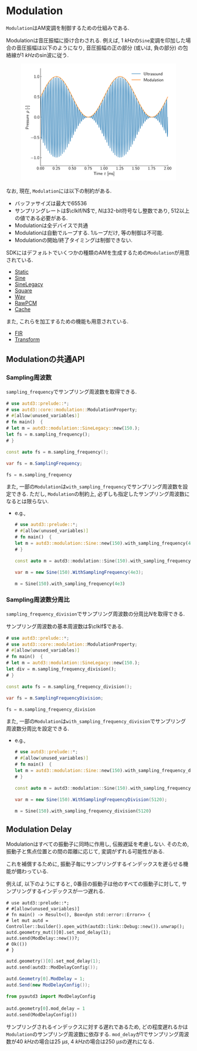 # Modulation

`Modulation`はAM変調を制御するための仕組みである.

Modulationは音圧振幅に掛け合わされる.
例えば, $\SI{1}{kHz}$の`Sine`変調を印加した場合の音圧振幅は以下のようになり, 音圧振幅の正の部分 (或いは, 負の部分) の包絡線が$\SI{1}{kHz}$のsin波に従う.

<figure>
  <img src="../fig/Users_Manual/sine_1k_mod.png"/>
</figure>

なお, 現在, `Modulation`には以下の制約がある.

* バッファサイズは最大で65536
* サンプリングレートは$\clklf/N$で, $N$は32-bit符号なし整数であり, $512$以上の値である必要がある.
* Modulationは全デバイスで共通
* Modulationは自動でループする. 1ループだけ, 等の制御は不可能.
* Modulationの開始/終了タイミングは制御できない.

SDKにはデフォルトでいくつかの種類のAMを生成するための`Modulation`が用意されている.

* [Static](./modulation/static.md)
* [Sine](./modulation/sine.md)
* [SineLegacy](./modulation/sine_legacy.md)
* [Square](./modulation/square.md)
* [Wav](./modulation/wav.md)
* [RawPCM](./modulation/rawpcm.md)
* [Cache](./modulation/cache.md)

また, これらを加工するための機能も用意されている.

* [FIR](./modulation/fir.md)
* [Transform](./modulation/transform.md)

## Modulationの共通API

### Sampling周波数

`sampling_frequency`でサンプリング周波数を取得できる.

```rust
# use autd3::prelude::*;
# use autd3::core::modulation::ModulationProperty;
# #[allow(unused_variables)]
# fn main()  {
# let m = autd3::modulation::SineLegacy::new(150.);
let fs = m.sampling_frequency();
# }
```

```cpp
const auto fs = m.sampling_frequency();
```

```cs
var fs = m.SamplingFrequency;
```

```python
fs = m.sampling_frequency
```

また, 一部の`Modulation`は`with_sampling_frequency`でサンプリング周波数を設定できる.
ただし, `Modulation`の制約上, 必ずしも指定したサンプリング周波数になるとは限らない.

- e.g.,
  ```rust
  # use autd3::prelude::*;
  # #[allow(unused_variables)]
  # fn main()  {
  let m = autd3::modulation::Sine::new(150).with_sampling_frequency(4e3);
  # }
  ```

  ```cpp
  const auto m = autd3::modulation::Sine(150).with_sampling_frequency(4e3);
  ```

  ```cs
  var m = new Sine(150).WithSamplingFrequency(4e3);
  ```

  ```python
  m = Sine(150).with_sampling_frequency(4e3)
  ```

### Sampling周波数分周比

`sampling_frequency_division`でサンプリング周波数の分周比$N$を取得できる.

サンプリング周波数の基本周波数は$\clklf$である.

```rust
# use autd3::prelude::*;
# use autd3::core::modulation::ModulationProperty;
# #[allow(unused_variables)]
# fn main()  {
# let m = autd3::modulation::SineLegacy::new(150.);
let div = m.sampling_frequency_division();
# }
```

```cpp
const auto fs = m.sampling_frequency_division();
```

```cs
var fs = m.SamplingFrequencyDivision;
```

```python
fs = m.sampling_frequency_division
```

また, 一部の`Modulation`は`with_sampling_frequency_division`でサンプリング周波数分周比を設定できる.

- e.g.,
  ```rust
  # use autd3::prelude::*;
  # #[allow(unused_variables)]
  # fn main()  {
  let m = autd3::modulation::Sine::new(150).with_sampling_frequency_division(5120);
  # }
  ```

  ```cpp
  const auto m = autd3::modulation::Sine(150).with_sampling_frequency_division(5120);
  ```

  ```cs
  var m = new Sine(150).WithSamplingFrequencyDivision(5120);
  ```

  ```python
  m = Sine(150).with_sampling_frequency_division(5120)
  ```

## Modulation Delay

Modulationはすべての振動子に同時に作用し, 伝搬遅延を考慮しない.
そのため, 振動子と焦点位置との間の距離に応じて, 変調がずれる可能性がある.

これを補償するために, 振動子毎にサンプリングするインデックスを遅らせる機能が備わっている.

例えば, 以下のようにすると, $0$番目の振動子は他のすべての振動子に対して, サンプリングするインデックスが一つ遅れる.

```rust,should_panic
# use autd3::prelude::*;
# #[allow(unused_variables)]
# fn main() -> Result<(), Box<dyn std::error::Error>> {
# let mut autd = Controller::builder().open_with(autd3::link::Debug::new()).unwrap();
autd.geometry_mut()[0].set_mod_delay(1);
autd.send(ModDelay::new())?;
# Ok(())
# }
```

```cpp
autd.geometry()[0].set_mod_delay(1);
autd.send(autd3::ModDelayConfig());
```

```cs
autd.Geometry[0].ModDelay = 1;
autd.Send(new ModDelayConfig());
```

```python
from pyautd3 import ModDelayConfig

autd.geometry[0].mod_delay = 1
autd.send(ModDelayConfig())
```

サンプリングされるインデックスに対する遅れであるため, どの程度遅れるかは`Modulation`のサンプリング周波数に依存する.
`mod_delay`が$1$でサンプリング周波数が$\SI{40}{kHz}$の場合は$\SI{25}{\text{μ}s}$, $\SI{4}{kHz}$の場合は$\SI{250}{\text{μ}s}$の遅れになる.

